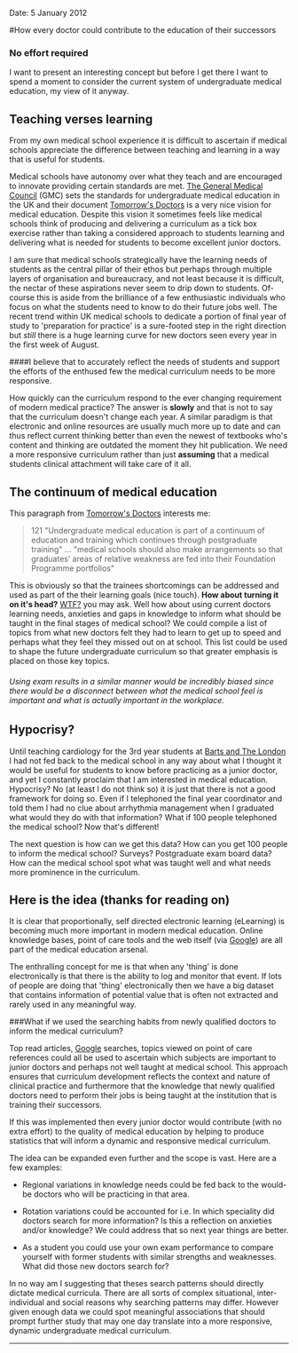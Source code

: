 Date: 5 January 2012

#How every doctor could contribute to the education of their successors
### No effort required

I want to present an interesting concept but before I get there I want to spend a moment to consider the current system of undergraduate medical education, my view of it anyway. 

Teaching verses learning
------------------------------------

From my own medical school experience it is difficult to ascertain if medical schools appreciate the difference between teaching and learning in a way that is useful for students.

Medical schools have autonomy over what they teach and are encouraged to innovate providing certain standards are met. [The General Medical Council](http://www.gmc-uk.org/ "The General Medical Council") (GMC) sets the standards for undergraduate medical education in the UK and their document [Tomorrow's Doctors](http://www.gmc-uk.org/TomorrowsDoctors_2009.pdf_39260971.pdf "Tomorrow's Doctors (.pdf)") is a very nice vision for medical education. Despite this vision it sometimes feels like medical schools think of producing and delivering a curriculum as a tick box exercise rather than taking a considered approach to students learning and delivering what is needed for students to become excellent junior doctors.

I am sure that medical schools strategically have the learning needs of students as the central pillar of their ethos but perhaps through multiple layers of organisation and bureaucracy, and not least because it is difficult, the nectar of these aspirations never seem to drip down to students. Of-course this is aside from the brilliance of a few enthusiastic individuals who focus on what the students need to know to do their future jobs well. The recent trend within UK medical schools to dedicate a portion of final year of study to 'preparation for practice' is a sure-footed step in the right direction but *still* there is a huge learning curve for new doctors seen every year in the first week of August.

####I believe that to accurately reflect the needs of students and support the efforts of the enthused few the medical curriculum needs to be more responsive.

How quickly can the curriculum respond to the ever changing requirement of modern medical practice? The answer is **slowly** and that is not to say that the curriculum doesn't change each year. A similar paradigm is that electronic and online resources are usually much more up to date and can thus reflect current thinking better than even the newest of textbooks who's content and thinking are outdated the moment they hit publication. We need a more responsive curriculum rather than just **assuming** that a medical students clinical attachment will take care of it all.

The continuum of medical education
--------------------------------------------------

This paragraph from [Tomorrow's Doctors](http://www.gmc-uk.org/TomorrowsDoctors_2009.pdf_39260971.pdf "Tomorrow's Doctors (.pdf)") interests me:

> 121 "Undergraduate medical education is part of a continuum of education and training which continues through postgraduate training" ... "medical schools should also make arrangements so that graduates’ areas of relative weakness are fed into their Foundation Programme portfolios"

This is obviously so that the trainees shortcomings can be addressed and used as part of the their learning goals (nice touch). **How about turning it on it's head?** [WTF?](http://en.wiktionary.org/wiki/WTF "WTF") you may ask. Well how about using current doctors learning needs, anxieties and gaps in knowledge to inform what should be taught in the final stages of medical school? We could compile a list of topics from what new doctors felt they had to learn to get up to speed and perhaps what they feel they missed out on at school. This list could be used to shape the future undergraduate curriculum so that greater emphasis is placed on those key topics.

###### Using exam results in a similar manner would be incredibly biased since there would be a disconnect between what the medical school feel is important and what is actually important in the workplace.

Hypocrisy?
----------------

 Until teaching cardiology for the 3rd year students at [Barts and The London](http://www.smd.qmul.ac.uk/ "Barts and The London") I had not fed back to the medical school in any way about what I thought it would be useful for students to know before practicing as a junior doctor, and yet I constantly proclaim that I am interested in medical education. Hypocrisy? No (at least I do not think so) it is just that there is not a good framework for doing so. Even if I telephoned the final year coordinator and told them I had no clue about arrhythmia management when I graduated what would they do with that information? What if 100 people telephoned the medical school? Now that's different!
 
The next question is how can we get this data? How can you get 100 people to inform the medical school? Surveys? Postgraduate exam board data? How can the medical school spot what was taught well and what needs more prominence in the curriculum.

Here is the idea (thanks for reading on)
------------------------------------------------------

It is clear that proportionally, self directed electronic learning (eLearning) is becoming much more important in modern medical education. Online knowledge bases, point of care tools and the web itself (via [Google](http://www.Google.com "Google")) are all part of the medical education arsenal. 

The enthralling concept for me is that when any 'thing' is done electronically is that there is the ability to log and monitor that event. If lots of people are doing that 'thing' electronically then we have a big dataset that contains information of potential value that is often not extracted and rarely used in any meaningful way.

###What if we used the searching habits from newly qualified doctors to inform the medical curriculum?

Top read articles,  [Google](http://www.Google.com "Google") searches, topics viewed on point of care references could all be used to ascertain which subjects are important to junior doctors and perhaps not well taught at medical school. This approach ensures that curriculum development reflects the context and nature of clinical practice and furthermore that the knowledge that newly qualified doctors need to perform their jobs is being taught at the institution that is training their successors. 

If this was implemented then every junior doctor would contribute (with no extra effort) to the quality of medical education by helping to produce statistics that will inform a dynamic and responsive medical curriculum.

The idea can be expanded even further and the scope is vast. Here are a few examples:

- Regional variations in knowledge needs could be fed back to the would-be doctors who will be practicing in that area.
- Rotation variations could be accounted for i.e. In which speciality did doctors search for more information? Is this a reflection on anxieties and/or knowledge? We could address that so next year things are better.

- As a student you could use your own exam performance to compare yourself with former students with similar strengths and weaknesses. What did those new doctors search for?

In no way am I suggesting that theses search patterns should directly dictate medical curricula. There are all sorts of complex situational, inter-individual and social reasons why searching patterns may differ. However given enough data we could spot meaningful associations that should prompt further study that may one day translate into a more responsive, dynamic undergraduate medical curriculum.


----------------------------------------------

